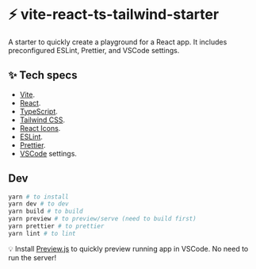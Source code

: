 # ⚡ vite-react-ts-tailwind-starter

A starter to quickly create a playground for a React app. It includes preconfigured ESLint, Prettier, and VSCode settings.

## ✨ Tech specs

- [Vite](https://vitejs.dev/).
- [React](https://reactjs.org/).
- [TypeScript](https://www.typescriptlang.org/).
- [Tailwind CSS](https://tailwindcss.com/).
- [React Icons](https://react-icons.github.io/react-icons/).
- [ESLint](https://eslint.org/).
- [Prettier](https://prettier.io/).
- [VSCode](https://code.visualstudio.com/) settings.

## Dev

```bash
yarn # to install
yarn dev # to dev
yarn build # to build
yarn preview # to preview/serve (need to build first)
yarn prettier # to prettier
yarn lint # to lint
```

💡 Install [Preview.js](https://previewjs.com/) to quickly preview running app in VSCode. No need to run the server!